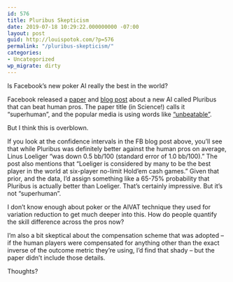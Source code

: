 ```yaml
---
id: 576
title: Pluribus Skepticism
date: 2019-07-18 10:29:22.000000000 -07:00
layout: post
guid: http://louispotok.com/?p=576
permalink: "/pluribus-skepticism/"
categories:
- Uncategorized
wp_migrate: dirty
---
```

Is Facebook’s new poker AI really the best in the world?

Facebook released a <a href="https://science.sciencemag.org/content/early/2019/07/10/science.aay2400" rel="nofollow">paper</a> and <a href="https://ai.facebook.com/blog/pluribus-first-ai-to-beat-pros-in-6-player-poker/" rel="nofollow">blog post</a> about a new AI called Pluribus that can beat human pros. The paper title (in Science!) calls it “superhuman”, and the popular media is using words like <a href="https://www.polygon.com/2019/7/14/20693903/unbeatable-poker-bot-ai-pluribus-facebook-carnegie-mellon-journal-science" rel="nofollow">“unbeatable”</a>.

But I think this is overblown.

If you look at the confidence intervals in the FB blog post above, you’ll see that while Pluribus was definitely better against the human pros on average, Linus Loeliger “was down 0.5 bb/100 (standard error of 1.0 bb/100).” The post also mentions that “Loeliger is considered by many to be the best player in the world at six-player no-limit Hold’em cash games.” Given that prior, and the data, I’d assign something like a 65-75% probability that Pluribus is actually better than Loeliger. That’s certainly impressive. But it’s not “superhuman”.

I don’t know enough about poker or the AIVAT technique they used for variation reduction to get much deeper into this. How do people quantify the skill difference across the pros now?

I’m also a bit skeptical about the compensation scheme that was adopted – if the human players were compensated for anything other than the exact inverse of the outcome metric they’re using, I’d find that shady – but the paper didn’t include those details.

Thoughts?
